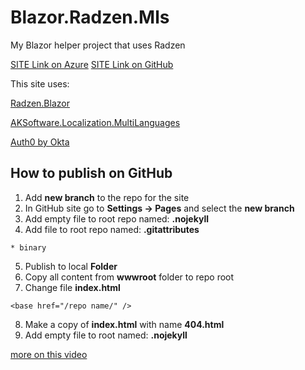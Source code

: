 # Blazor.Radzen.Mls

My Blazor helper project that uses Radzen

[SITE Link on Azure](https://polite-sand-0874cf403-preview.westeurope.4.azurestaticapps.net/)
[SITE Link on GitHub](https://minkostaev.github.io/Blazor.Radzen.Mls/)

This site uses:

[Radzen.Blazor](https://blazor.radzen.com/)

[AKSoftware.Localization.MultiLanguages](https://akmultilanguages.azurewebsites.net/)

[Auth0 by Okta](https://auth0.com/)

## How to publish on GitHub

1. Add **new branch** to the repo for the site
2. In GitHub site go to **Settings -> Pages** and select the **new branch**
3. Add empty file to root repo named: **.nojekyll**
4. Add file to root repo named: **.gitattributes**
```
* binary
```
5. Publish to local **Folder**
6. Copy all content from **wwwroot** folder to repo root
7. Change file **index.html**
```
<base href="/repo name/" />
```
8. Make a copy of **index.html** with name **404.html**
9. Add empty file to root named: **.nojekyll**

[more on this video](https://www.youtube.com/watch?v=nNxII6jvPvQ&t)
